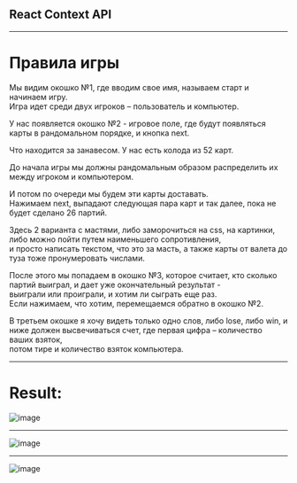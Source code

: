 ## React Context API
***

# Правила игры  

Мы видим окошко №1, где вводим свое имя, называем старт и начинаем игру.   
Игра идет среди двух игроков – пользователь и компьютер.     

У нас появляется окошко №2 - игровое поле, где будут появляться карты в рандомальном порядке, и кнопка next.   

Что находится за занавесом. У нас есть колода из 52 карт.   

До начала игры мы должны рандомальным образом распределить их между игроком и компьютером.   

И потом по очереди мы будем эти карты доставать.   
Нажимаем next, выпадают следующая пара карт и так далее, пока не будет сделано 26 партий.   

Здесь 2 варианта с мастями, либо заморочиться на css, на картинки, либо можно пойти путем наименьшего сопротивления,  
и просто написать текстом, что это за масть, а также карты от валета до туза тоже пронумеровать числами.   

После этого мы попадаем в окошко №3, которое считает, кто сколько партий выиграл, и дает уже окончательный результат -   
 выиграли или проиграли, и хотим ли сыграть еще раз.   
Если нажимаем, что хотим, перемещаемся обратно в окошко №2.   

В третьем окошке я хочу видеть только одно слов, либо lose, либо win, и ниже должен высвечиваться счет, где первая цифра – количество ваших взяток,   
потом тире и количество взяток компьютера.  

***

# Result:
![image](https://github.com/user-attachments/assets/419756cd-5ecb-45b5-9e4e-cc696a514690)

***

![image](https://github.com/user-attachments/assets/e0949b28-d8f6-42e6-acc3-da4e9f1ad916)

***

![image](https://github.com/user-attachments/assets/37daac59-86eb-4186-914e-4d1e624b0a1b)





